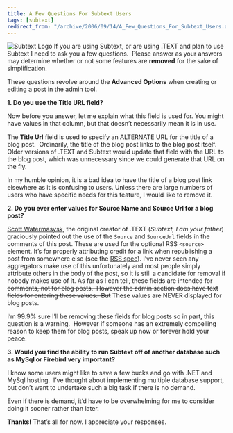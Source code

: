```yaml
---
title: A Few Questions For Subtext Users
tags: [subtext]
redirect_from: "/archive/2006/09/14/A_Few_Questions_For_Subtext_Users.aspx/"
---
```


![Subtext
Logo](https://haacked.com/assets/images/haacked_com/WindowsLiveWriter/AFewQuestionsForSubtextUsers_194/SubtextLogo6.png)
If you are using Subtext, or are using .TEXT and plan to use Subtext I
need to ask you a few questions.  Please answer as your answers may
determine whether or not some features are **removed** for the sake of
simplification.

These questions revolve around the **Advanced Options** when creating or
editing a post in the admin tool.

**1. Do you use the Title URL field?**

Now before you answer, let me explain what this field is used for. You
might have values in that column, but that doesn’t necessarily mean it
is in use. 

The **Title Url** field is used to specify an ALTERNATE URL for the
title of a blog post.  Ordinarily, the title of the blog post links to
the blog post itself.  Older versions of .TEXT and Subtext would update
that field with the URL to the blog post, which was unnecessary since we
could generate that URL on the fly.

In my humble opinion, it is a bad idea to have the title of a blog post
link elsewhere as it is confusing to users. Unless there are large
numbers of users who have specific needs for this feature, I would like
to remove it.

**2. Do you ever enter values for Source Name and Source Url for a blog
post?**

[Scott Watermasysk](http://scottwater.com/blog/), the original creator
of .TEXT (*Subtext, I am your father*) graciously pointed out the use of
the `Source` and `SourceUrl` fields in the comments of this post. These
are used for the optional RSS `<source>` element. It’s for properly
attributing credit for a link when republishing a post from somewhere
else (see the [RSS
spec](http://blogs.law.harvard.edu/tech/rss#ltsourcegtSubelementOfLtitemgt "RSS 2.0 Specification")).
I’ve never seen any aggregators make use of this unfortunately and most
people simply attribute others in the body of the post, so it is still a
candidate for removal if nobody makes use of it. ~~As far as I can tell,
these fields are intended for comments, not for blog posts.  However the
admin section does have text fields for entering these values.  But~~
These values are NEVER displayed for blog posts.

I’m 99.9% sure I’ll be removing these fields for blog posts so in part,
this question is a warning.  However if someone has an extremely
compelling reason to keep them for blog posts, speak up now or forever
hold your peace.

**3. Would you find the ability to run Subtext off of another database
such as MySql or Firebird very important?**

I know some users might like to save a few bucks and go with .NET and
MySql hosting.  I’ve thought about implementing multiple database
support, but don’t want to undertake such a big task if there is no
demand. 

Even if there is demand, it’d have to be overwhelming for me to consider
doing it sooner rather than later.

**Thanks!** That’s all for now. I appreciate your responses.

